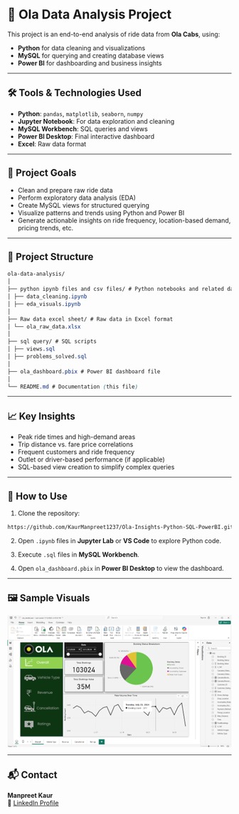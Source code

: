 # 🚖 Ola Data Analysis Project

This project is an end-to-end analysis of ride data from **Ola Cabs**, using:
- **Python** for data cleaning and visualizations
- **MySQL** for querying and creating database views
- **Power BI** for dashboarding and business insights

---

## 🛠 Tools & Technologies Used

- **Python**: `pandas`, `matplotlib`, `seaborn`, `numpy`
- **Jupyter Notebook**: For data exploration and cleaning
- **MySQL Workbench**: SQL queries and views
- **Power BI Desktop**: Final interactive dashboard
- **Excel**: Raw data format

---

## 🎯 Project Goals

- Clean and prepare raw ride data
- Perform exploratory data analysis (EDA)
- Create MySQL views for structured querying
- Visualize patterns and trends using Python and Power BI
- Generate actionable insights on ride frequency, location-based demand, pricing trends, etc.

---

## 📂 Project Structure
```css
ola-data-analysis/
│
├── python ipynb files and csv files/ # Python notebooks and related datasets
│ ├── data_cleaning.ipynb
│ ├── eda_visuals.ipynb
│
├── Raw data excel sheet/ # Raw data in Excel format
│ └── ola_raw_data.xlsx
│
├── sql query/ # SQL scripts
│ ├── views.sql
│ ├── problems_solved.sql
│
├── ola_dashboard.pbix # Power BI dashboard file
│
└── README.md # Documentation (this file)
```


---

## 📈 Key Insights

- Peak ride times and high-demand areas
- Trip distance vs. fare price correlations
- Frequent customers and ride frequency
- Outlet or driver-based performance (if applicable)
- SQL-based view creation to simplify complex queries

---

## 🧪 How to Use

1. Clone the repository:
```bash
https://github.com/KaurManpreet1237/Ola-Insights-Python-SQL-PowerBI.git
```

2. Open `.ipynb` files in **Jupyter Lab** or **VS Code** to explore Python code.

3. Execute `.sql` files in **MySQL Workbench**.

4. Open `ola_dashboard.pbix` in **Power BI Desktop** to view the dashboard.

---

## 🖼️ Sample Visuals

![Ola Dashboard](https://github.com/KaurManpreet1237/Ola-Insights-Python-SQL-PowerBI/blob/d65345dafe4439518c6ff9bc3a4431160f973d80/screenshots/overall.png)

---

## 📬 Contact

**Manpreet Kaur**  
🔗 [LinkedIn Profile](https://www.linkedin.com/in/manpreet-kaur-52b805329/)
